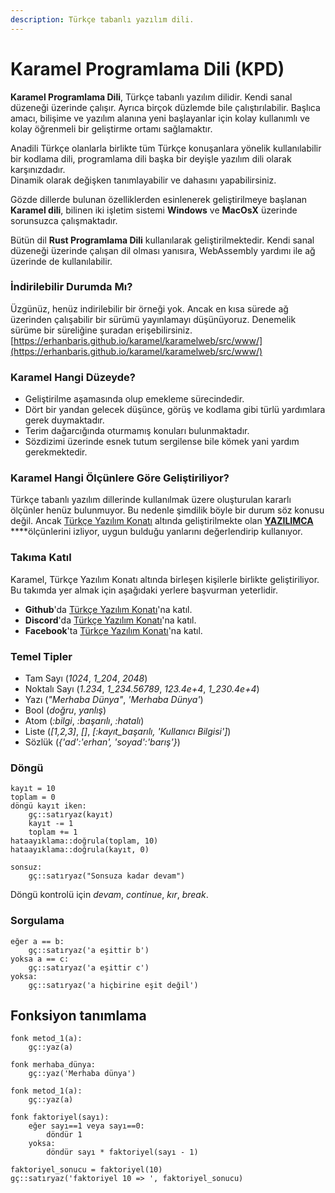 ```yaml
---
description: Türkçe tabanlı yazılım dili.
---
```


# Karamel Programlama Dili \(KPD\)

**Karamel Programlama Dili**, Türkçe tabanlı yazılım dilidir. Kendi sanal düzeneği üzerinde çalışır. Ayrıca birçok düzlemde bile çalıştırılabilir. Başlıca amacı, bilişime ve yazılım alanına yeni başlayanlar için kolay kullanımlı ve kolay öğrenmeli bir geliştirme ortamı sağlamaktır.  
  
Anadili Türkçe olanlarla birlikte tüm Türkçe konuşanlara yönelik kullanılabilir bir kodlama dili, programlama dili başka bir deyişle yazılım dili olarak karşınızdadır.  
Dinamik olarak değişken tanımlayabilir ve dahasını yapabilirsiniz.  
  
Gözde dillerde bulunan özelliklerden esinlenerek geliştirilmeye başlanan **Karamel dili**, bilinen iki işletim sistemi **Windows** ve **MacOsX** üzerinde sorunsuzca çalışmaktadır.  
  
Bütün dil **Rust Programlama Dili** kullanılarak geliştirilmektedir. Kendi sanal düzeneği üzerinde çalışan dil olması yanısıra, WebAssembly yardımı ile ağ üzerinde de kullanılabilir.

### İndirilebilir Durumda Mı?

Üzgünüz, henüz indirilebilir bir örneği yok. Ancak en kısa sürede ağ üzerinden çalışabilir bir sürümü yayınlamayı düşünüyoruz. Denemelik sürüme bir süreliğine şuradan erişebilirsiniz.  
[https://erhanbaris.github.io/karamel/karamelweb/src/www/](https://erhanbaris.github.io/karamel/karamelweb/src/www/)

### Karamel Hangi Düzeyde?

* Geliştirilme aşamasında olup emekleme sürecindedir.
* Dört bir yandan gelecek düşünce, görüş ve kodlama gibi türlü yardımlara gerek duymaktadır.
* Terim dağarcığında oturmamış konuları bulunmaktadır.
* Sözdizimi üzerinde esnek tutum sergilense bile kömek yani yardım gerekmektedir.

### Karamel Hangi Ölçünlere Göre Geliştiriliyor?

Türkçe tabanlı yazılım dillerinde kullanılmak üzere oluşturulan kararlı ölçünler henüz bulunmuyor. Bu nedenle şimdilik böyle bir durum söz konusu değil. Ancak [Türkçe Yazılım Konatı](https://github.com/turkce-yazilim-konati/) altında geliştirilmekte olan [**YAZILIMCA**](https://github.com/turkce-yazilim-konati/yazilimca) ****ölçünlerini izliyor, uygun bulduğu yanlarını değerlendirip kullanıyor.

### Takıma Katıl

Karamel, Türkçe Yazılım Konatı altında birleşen kişilerle birlikte geliştiriliyor. Bu takımda yer almak için aşağıdaki yerlere başvurman yeterlidir.

* **Github**'da [Türkçe Yazılım Konatı](https://github.com/turkce-yazilim-konati)'na katıl.
* **Discord**'da [Türkçe Yazılım Konatı](%20https://discord.gg/8ymtm9XPyQ)'na katıl.
* **Facebook**'ta [Türkçe Yazılım Konatı](https://www.facebook.com/groups/815710512519539)'na katıl.

### 



### Temel Tipler

* Tam Sayı \(_1024_, _1\_204_, _2048_\)
* Noktalı Sayı \(_1.234_, _1\_234.56789_, _123.4e+4_, _1\_230.4e+4_\)
* Yazı \(_"Merhaba Dünya"_, _'Merhaba Dünya'_\)
* Bool \(_doğru_, _yanlış_\)
* Atom \(_:bilgi_, _:başarılı_, _:hatalı_\)
* Liste \(_\[1,2,3\]_, _\[\]_, _\[:kayıt\_başarılı, 'Kullanıcı Bilgisi'\]_\)
* Sözlük \(_{'ad':'erhan', 'soyad':'barış'}_\)

### Döngü

```text
kayıt = 10
toplam = 0
döngü kayıt iken:
    gç::satıryaz(kayıt)
    kayıt -= 1
    toplam += 1
hataayıklama::doğrula(toplam, 10)
hataayıklama::doğrula(kayıt, 0)
```

```text
sonsuz:
    gç::satıryaz("Sonsuza kadar devam")
```

Döngü kontrolü için _devam_, _continue_, _kır_, _break_.

### Sorgulama

```text
eğer a == b:  
    gç::satıryaz('a eşittir b')
yoksa a == c:  
    gç::satıryaz('a eşittir c')
yoksa:  
    gç::satıryaz('a hiçbirine eşit değil')
```

## Fonksiyon tanımlama

```text
fonk metod_1(a):
    gç::yaz(a)

fonk merhaba_dünya:
    gç::yaz('Merhaba dünya')

fonk metod_1(a):
    gç::yaz(a)

fonk faktoriyel(sayı):    
    eğer sayı==1 veya sayı==0:
        döndür 1
    yoksa:
        döndür sayı * faktoriyel(sayı - 1)

faktoriyel_sonucu = faktoriyel(10)
gç::satıryaz('faktoriyel 10 => ', faktoriyel_sonucu)
```


